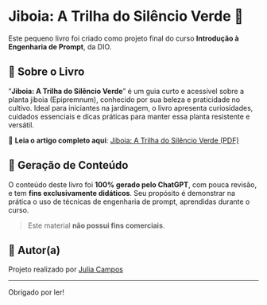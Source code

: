 # Jiboia: A Trilha do Silêncio Verde 🌿

Este pequeno livro foi criado como projeto final do curso **Introdução à Engenharia de Prompt**, da DIO.

## 📘 Sobre o Livro

“**Jiboia: A Trilha do Silêncio Verde**” é um guia curto e acessível sobre a planta jiboia (Epipremnum), conhecido por sua beleza e praticidade no cultivo. Ideal para iniciantes na jardinagem, o livro apresenta curiosidades, cuidados essenciais e dicas práticas para manter essa planta resistente e versátil.

📖 **Leia o artigo completo aqui**: [Jiboia: A Trilha do Silêncio Verde (PDF)](https://github.com/jux86-64/Ebook/blob/main/Jiboia_%20A%20Trilha%20do%20Sil%C3%AAncio%20Verde-1.pdf)

## 🤖 Geração de Conteúdo

O conteúdo deste livro foi **100% gerado pelo ChatGPT**, com pouca revisão, e tem **fins exclusivamente didáticos**. Seu propósito é demonstrar na prática o uso de técnicas de engenharia de prompt, aprendidas durante o curso.

> Este material **não possui fins comerciais**.

## 📎 Autor(a)

Projeto realizado por [Julia Campos](https://github.com/jux86-64)

---

Obrigado por ler!
